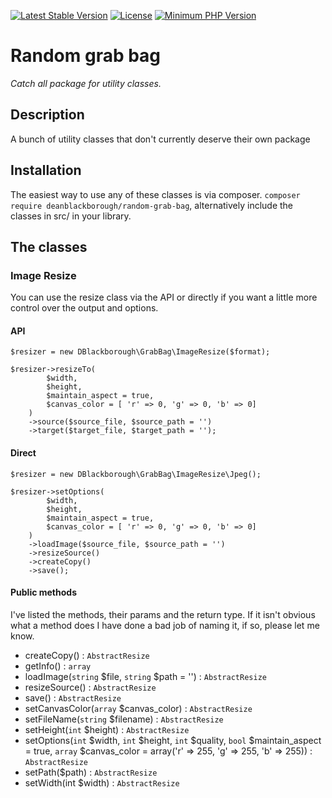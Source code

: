 [![Latest Stable Version](https://img.shields.io/packagist/v/deanblackborough/random-grab-bag.svg?style=flat-square)](https://packagist.org/packages/deanblackborough/random-grab-bag)
[![License](https://img.shields.io/badge/license-MIT-blue.svg)](https://github.com/deanblackborough/random-grab-bag/blob/master/LICENSE)
[![Minimum PHP Version](https://img.shields.io/badge/php-%3E%3D%205.6-8892BF.svg)](https://php.net/)

# Random grab bag

*Catch all package for utility classes.*

## Description

A bunch of utility classes that don't currently deserve their own package

## Installation
 
The easiest way to use any of these classes is via composer. ```composer require deanblackborough/random-grab-bag```, 
alternatively include the classes in src/ in your library.

## The classes

### Image Resize

You can use the resize class via the API or directly if you want a little more control over the 
output and options.

#### API

```
$resizer = new DBlackborough\GrabBag\ImageResize($format);

$resizer->resizeTo(
        $width, 
        $height, 
        $maintain_aspect = true, 
        $canvas_color = [ 'r' => 0, 'g' => 0, 'b' => 0]
    )
    ->source($source_file, $source_path = '')
    ->target($target_file, $target_path = '');
```

#### Direct

```
$resizer = new DBlackborough\GrabBag\ImageResize\Jpeg();

$resizer->setOptions(
        $width, 
        $height, 
        $maintain_aspect = true, 
        $canvas_color = [ 'r' => 0, 'g' => 0, 'b' => 0]
    )
    ->loadImage($source_file, $source_path = '')
    ->resizeSource()
    ->createCopy()
    ->save();
```

#### Public methods

I've listed the methods, their params and the return type. If it isn't obvious what a method 
does I have done a bad job of naming it, if so, please let me know. 

* createCopy() : `AbstractResize`
* getInfo() : `array`
* loadImage(`string` $file, `string` $path = '') : `AbstractResize`
* resizeSource() : `AbstractResize`
* save() : `AbstractResize`
* setCanvasColor(`array` $canvas_color) : `AbstractResize`
* setFileName(`string` $filename) : `AbstractResize`
* setHeight(`int` $height) : `AbstractResize`
* setOptions(`int` $width, `int` $height, `int` $quality, `bool` $maintain_aspect = true, `array` $canvas_color = array('r' => 255, 'g' => 255, 'b' => 255)) : `AbstractResize`
* setPath($path) : `AbstractResize`
* setWidth(int $width) : `AbstractResize`
